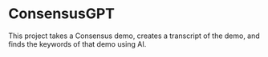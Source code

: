 # ConsensusGPT
This project takes a Consensus demo, creates a transcript of the demo, and finds the keywords of that demo using AI.
